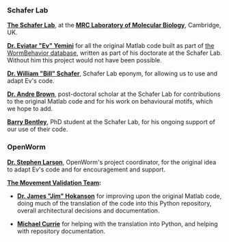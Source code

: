 ### Schafer Lab ###

**[The Schafer Lab](http://www2.mrc-lmb.cam.ac.uk/groups/wschafer/)**, at the **[MRC Laboratory of Molecular Biology](http://www2.mrc-lmb.cam.ac.uk/)**, Cambridge, UK.

[**Dr. Eviatar "Ev" Yemini**](https://sites.google.com/site/openarchitecture1/3-contributors-and-syntax/ev-yemini) for all the original Matlab code built as part of [the WormBehavior database](http://wormbehavior.mrc-lmb.cam.ac.uk/), written as part of his doctorate at the Schafer Lab.  Without him this project would not have been possible.

[**Dr. William "Bill" Schafer**](http://www2.mrc-lmb.cam.ac.uk/group-leaders/n-to-s/william-schafer/), Schafer Lab eponym, for allowing us to use and adapt Ev's code.

[**Dr. Andre Brown**](http://www2.mrc-lmb.cam.ac.uk/groups/wschafer/people2.html), post-doctoral scholar at the Schafer Lab for contributions to the original Matlab code and for his work on behavioural motifs, which we hope to add.

[**Barry Bentley**](http://www.neuroscience.cam.ac.uk/directory/profile.php?bb421), PhD student at the Schafer Lab, for his ongoing support of our use of their code.

### OpenWorm ###

[**Dr. Stephen Larson**](https://github.com/slarson), OpenWorm's project coordinator, for the original idea to adapt Ev's code and for encouragement and support.

**[The Movement Validation Team](https://github.com/orgs/openworm/teams/movement-validation):**

- [**Dr. James "Jim" Hokanson**](https://github.com/JimHokanson) for improving upon the original Matlab code, doing much of the translation of the code into this Python repository, overall architectural decisions and documentation.

- [**Michael Currie**](https://github.com/MichaelCurrie) for helping with the translation into Python, and helping with repository documentation.

